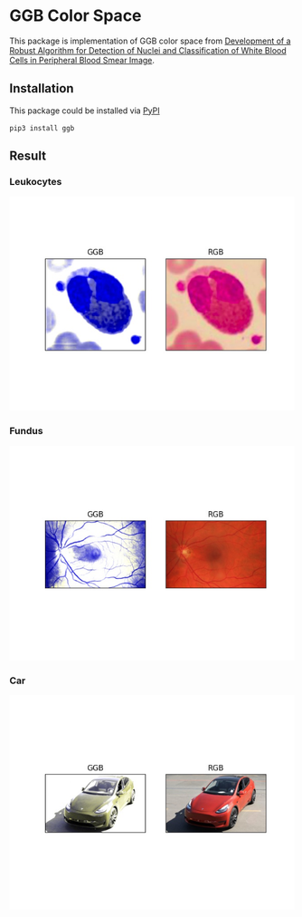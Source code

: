 # GGB Color Space

This package is implementation of GGB color space from [Development of a Robust Algorithm for Detection of Nuclei and Classification of White Blood Cells in Peripheral Blood Smear Image](https://link.springer.com/content/pdf/10.1007%2Fs10916-018-0962-1.pdf).


## Installation

This package could be installed via [PyPI](https://pypi.org/project/ggb/)

    pip3 install ggb


## Result

### Leukocytes
![alt text](docs/img/GGB_RGB_LEUKOCYTES.jpg)

### Fundus
![alt text](docs/img/GGB_RGB_FUNDUS.jpg)

### Car
![alt text](docs/img/GGB_RGB_TESLA.jpg)
